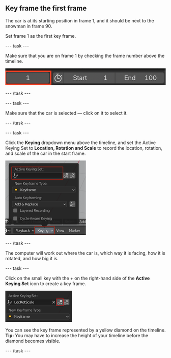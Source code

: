 ## Key frame the first frame

The car is at its starting position in frame 1, and it should be next to the snowman in frame 90.

Set frame 1 as the first key frame.

\--- task \---

Make sure that you are on frame 1 by checking the frame number above the timeline.

![Frame one](images/blender-frame-1.png)

\--- /task \---

\--- task \---

Make sure that the car is selected — click on it to select it.

\--- /task \---

\--- task \---

Click the **Keying** dropdown menu above the timeline, and set the Active Keying Set to **Location, Rotation and Scale** to record the location, rotation, and scale of the car in the start frame.

![Keys](images/blender-keyring.png)

\--- /task \---

The computer will work out where the car is, which way it is facing, how it is rotated, and how big it is.

\--- task \---

Click on the small key with the + on the right-hand side of the **Active Keying Set** icon to create a key frame.

![Small key](images/blender-key-plus.png)

You can see the key frame represented by a yellow diamond on the timeline. **Tip:** You may have to increase the height of your timeline before the diamond becomes visible.

\--- /task \---